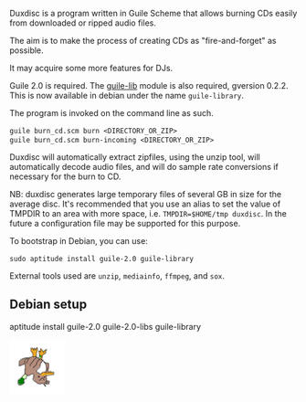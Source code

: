 Duxdisc is a program written in Guile Scheme that allows burning CDs easily from
downloaded or ripped audio files.

The aim is to make the process of creating CDs as "fire-and-forget" as possible.

It may acquire some more features for DJs.

Guile 2.0 is required.  The
[guile-lib](http://www.nongnu.org/guile-lib/) module is also required,
gversion 0.2.2.  This is now available in debian under the name `guile-library`.

The program is invoked on the command line as such.

    guile burn_cd.scm burn <DIRECTORY_OR_ZIP>
    guile burn_cd.scm burn-incoming <DIRECTORY_OR_ZIP>

Duxdisc will automatically extract zipfiles, using the unzip tool, will 
automatically decode audio files, and will do sample rate conversions if 
necessary for the burn to CD.

NB: duxdisc generates large temporary files of several GB in size for
the average disc.  It's recommended that you use an alias to set the
value of TMPDIR to an area with more space, i.e. `TMPDIR=$HOME/tmp
duxdisc`.  In the future a configuration file may be supported for
this purpose.


To bootstrap in Debian, you can use:

    sudo aptitude install guile-2.0 guile-library

External tools used are `unzip`, `mediainfo`, `ffmpeg`, and `sox`.

## Debian setup

aptitude install guile-2.0 guile-2.0-libs guile-library


![DUX used CUT!](https://raw.githubusercontent.com/amoe/duxdisc/master/misc/Spin%20Dux.gif)

